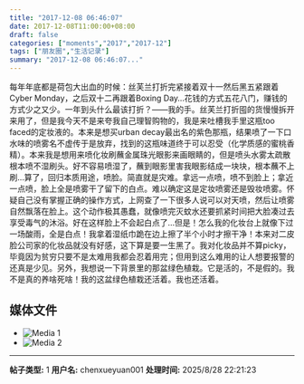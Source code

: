 ```yaml
---
title: "2017-12-08 06:46:07"
date: 2017-12-08T11:00:00+08:00
draft: false
categories: ["moments","2017","2017-12"]
tags: ["朋友圈","生活记录"]
summary: "2017-12-08 06:46:07..."
---
```


每年年底都是荷包大出血的时候：丝芙兰打折完紧接着双十一然后黑五紧跟着Cyber Monday，之后双十二再跟着Boxing Day…花钱的方式五花八门，赚钱的方式少之又少。一年到头什么最该打折？——我的手。丝芙兰打折囤的货慢慢拆开来用了，但是我今天不是来夸我自己理智购物的，我是来吐槽我手里这瓶too faced的定妆液的。本来是想买urban decay最出名的紫色那瓶，结果喷了一下口水味的喷雾名不虚传于是放弃，找到的这瓶味道终于可以忍受（化学质感的蜜桃香精）。本来我是想用来喷化妆刷蘸金属珠光眼影来画眼睛的，但是喷头水雾太疏散根本喷不湿刷头。好不容易喷湿了，蘸到眼影里害我眼影结成一块块，根本蘸不上刷…算了，回归本质用途，喷脸。简直就是灾难。拿远一点喷，喷不到脸上；拿近一点喷，脸上全是喷雾干了留下的白点。难以确定这是定妆喷雾还是毁妆喷雾。怀疑自己没有掌握正确的操作方式，上网查了一下很多人说可以对天喷，然后让喷雾自然飘落在脸上。这个动作极其愚蠢，就像喷完灭蚊水还要抓紧时间把大脸凑过去享受毒气的沐浴。好在这样脸上不会起白点了…但是！怎么我的化妆台上就像下过一场酸雨，全是白点！我拿着湿纸巾跪在边上擦了半个小时才擦干净！本来对二皮脸公司家的化妆品就没有好感，这下算是要一生黑了。我对化妆品并不算picky，毕竟因为贫穷只要不是太难用我都会忍着用完；但用到这么难用的让人想要报警的还真是少见。另外，我想说一下背景里的那盆绿色植栽。它是活的，不是假的。我不是真的养啥死啥！我的这盆绿色植栽还活着。我也还活着。

## 媒体文件

- ![Media 1](/Moments/photos/2017-12-08/201712080646070.jpg)
- ![Media 2](/Moments/photos/2017-12-08/201712080646071.jpg)

---

**帖子类型:** 1
**用户名:** chenxueyuan001
**处理时间:** 2025/8/28 22:21:23